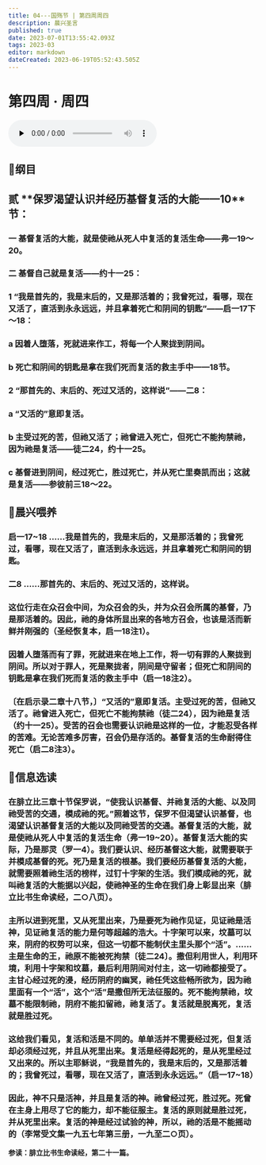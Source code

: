 ```yaml
---
title: 04---国殇节 | 第四周周四
description: 晨兴圣言
published: true
date: 2023-07-01T13:55:42.093Z
tags: 2023-03
editor: markdown
dateCreated: 2023-06-19T05:52:43.505Z
---
```


# 第四周 · 周四
<audio id="audio" controls="" preload="none">
      <source id="mp3" src="/2023-03/week4/week4day4.mp3">
</audio>

## 📖纲目

## 贰	****保罗渴望认识并经历基督复活的大能**——10**节：

### 一	基督复活的大能，就是使祂从死人中复活的复活生命——弗一19～20。

### 二	基督自己就是复活——约十一25：

### 1	“我是首先的，我是末后的，又是那活着的；我曾死过，看哪，现在又活了，直活到永永远远，并且拿着死亡和阴间的钥匙”——启一17下～18：

### a	因着人堕落，死就进来作工，将每一个人聚拢到阴间。

### b	死亡和阴间的钥匙是拿在我们死而复活的救主手中——18节。

### 2	“那首先的、末后的、死过又活的，这样说”——二8：

### a	“又活的”意即复活。

### b	主受过死的苦，但祂又活了；祂曾进入死亡，但死亡不能拘禁祂，因为祂是复活——徒二24，约十一25。

### c	基督进到阴间，经过死亡，胜过死亡，并从死亡里奏凯而出；这就是复活——参彼前三18～22。

## 📖晨兴喂养

### **启一17~18    ……我是首先的，我是末后的，又是那活着的；我曾死过，看哪，现在又活了，直活到永永远远，并且拿着死亡和阴间的钥匙。**

### **二8    ……那首先的、末后的、死过又活的，这样说。**

### 这位行走在众召会中间，为众召会的头，并为众召会所属的基督，乃是那活着的。因此，祂的身体所显出来的各地方召会，也该是活而新鲜并刚强的（圣经恢复本，启一18注1）。

### 因着人堕落而有了罪，死就进来在地上工作，将一切有罪的人聚拢到阴间。所以对于罪人，死是聚拢者，阴间是守留者；但死亡和阴间的钥匙是拿在我们死而复活的救主手中（启一18注2）。

### 〔在启示录二章十八节，〕“又活的”意即复活。主受过死的苦，但祂又活了。祂曾进入死亡，但死亡不能拘禁祂（徒二24），因为祂是复活（约十一25）。受苦的召会也需要认识祂是这样的一位，才能忍受各样的苦难。无论苦难多厉害，召会仍是存活的。基督复活的生命耐得住死亡（启二8注3）。

## 📖信息选读

### 在腓立比三章十节保罗说，“使我认识基督、并祂复活的大能、以及同祂受苦的交通，模成祂的死。”照着这节，保罗不但渴望认识基督，也渴望认识基督复活的大能以及同祂受苦的交通。基督复活的大能，就是使祂从死人中复活的复活生命（弗一19~20）。基督复活大能的实际，乃是那灵（罗一4）。我们要认识、经历基督这大能，就需要联于并模成基督的死。死乃是复活的根基。我们要经历基督复活的大能，就需要照着祂生活的榜样，过钉十字架的生活。我们模成祂的死，就叫祂复活的大能据以兴起，使祂神圣的生命在我们身上彰显出来（腓立比书生命读经，二○八页）。

### 主所以进到死里，又从死里出来，乃是要死为祂作见证，见证祂是活神，见证祂复活的能力是何等超越的浩大。十字架可以来，坟墓可以来，阴府的权势可以来，但这一切都不能制伏主里头那个“活”。……主是生命的王，祂原不能被死拘禁〔徒二24〕。撒但利用世人，利用环境，利用十字架和坟墓，最后利用阴间对付主，这一切祂都接受了。主甘心经过死的浸，经历阴府的幽冥，祂任凭这些畅所欲为，因为祂里面有一个“活”，这个“活”是撒但所无法征服的。死不能拘禁祂，坟墓不能限制祂，阴府不能扣留祂，祂复活了。复活就是脱离死，复活就是胜过死。

### 这给我们看见，复活和活是不同的。单单活并不需要经过死，但复活却必须经过死，并且从死里出来。复活是经得起死的，是从死里经过又出来的。所以主耶稣说，“我是首先的，我是末后的，又是那活着的；我曾死过，看哪，现在又活了，直活到永永远远。”（启一17~18）

### 因此，神不只是活神，并且是复活的神。祂曾经过死，胜过死。死曾在主身上用尽了它的能力，却不能征服主。复活的原则就是胜过死，并从死里出来。复活的神是经过试验的神，所以，祂的活是不能摇动的（李常受文集一九五七年第三册，一九至二○页）。

**参读：腓立比书生命读经，第二十一篇。**